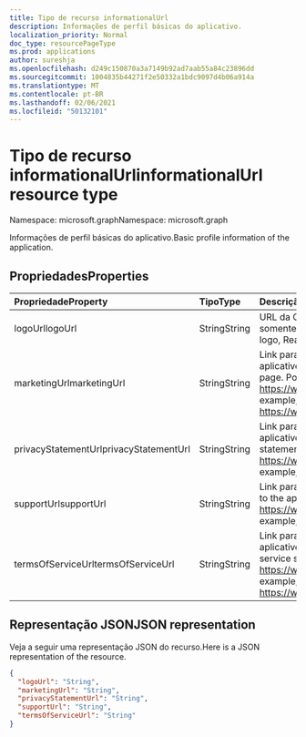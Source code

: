 ```yaml
---
title: Tipo de recurso informationalUrl
description: Informações de perfil básicas do aplicativo.
localization_priority: Normal
doc_type: resourcePageType
ms.prod: applications
author: sureshja
ms.openlocfilehash: d249c150870a3a7149b92ad7aab55a84c23896dd
ms.sourcegitcommit: 1004835b44271f2e50332a1bdc9097d4b06a914a
ms.translationtype: MT
ms.contentlocale: pt-BR
ms.lasthandoff: 02/06/2021
ms.locfileid: "50132101"
---
```

# <a name="informationalurl-resource-type"></a><span data-ttu-id="51776-103">Tipo de recurso informationalUrl</span><span class="sxs-lookup"><span data-stu-id="51776-103">informationalUrl resource type</span></span>

<span data-ttu-id="51776-104">Namespace: microsoft.graph</span><span class="sxs-lookup"><span data-stu-id="51776-104">Namespace: microsoft.graph</span></span>

<span data-ttu-id="51776-105">Informações de perfil básicas do aplicativo.</span><span class="sxs-lookup"><span data-stu-id="51776-105">Basic profile information of the application.</span></span>

## <a name="properties"></a><span data-ttu-id="51776-106">Propriedades</span><span class="sxs-lookup"><span data-stu-id="51776-106">Properties</span></span>

| <span data-ttu-id="51776-107">Propriedade</span><span class="sxs-lookup"><span data-stu-id="51776-107">Property</span></span> | <span data-ttu-id="51776-108">Tipo</span><span class="sxs-lookup"><span data-stu-id="51776-108">Type</span></span> | <span data-ttu-id="51776-109">Descrição</span><span class="sxs-lookup"><span data-stu-id="51776-109">Description</span></span> |
|:---------------|:--------|:----------|
|<span data-ttu-id="51776-110">logoUrl</span><span class="sxs-lookup"><span data-stu-id="51776-110">logoUrl</span></span>|<span data-ttu-id="51776-111">String</span><span class="sxs-lookup"><span data-stu-id="51776-111">String</span></span>|<span data-ttu-id="51776-112">URL da CDN para o logotipo do aplicativo, somente leitura.</span><span class="sxs-lookup"><span data-stu-id="51776-112">CDN URL to the application's logo, Read-only.</span></span>|
|<span data-ttu-id="51776-113">marketingUrl</span><span class="sxs-lookup"><span data-stu-id="51776-113">marketingUrl</span></span>|<span data-ttu-id="51776-114">String</span><span class="sxs-lookup"><span data-stu-id="51776-114">String</span></span>| <span data-ttu-id="51776-115">Link para a página de marketing do aplicativo.</span><span class="sxs-lookup"><span data-stu-id="51776-115">Link to the application's marketing page.</span></span> <span data-ttu-id="51776-116">Por exemplo, https://www.contoso.com/app/marketing</span><span class="sxs-lookup"><span data-stu-id="51776-116">For example, https://www.contoso.com/app/marketing</span></span> |
|<span data-ttu-id="51776-117">privacyStatementUrl</span><span class="sxs-lookup"><span data-stu-id="51776-117">privacyStatementUrl</span></span>|<span data-ttu-id="51776-118">String</span><span class="sxs-lookup"><span data-stu-id="51776-118">String</span></span>| <span data-ttu-id="51776-119">Link para a política de privacidade do aplicativo.</span><span class="sxs-lookup"><span data-stu-id="51776-119">Link to the application's privacy statement.</span></span> <span data-ttu-id="51776-120">Por exemplo, https://www.contoso.com/app/privacy</span><span class="sxs-lookup"><span data-stu-id="51776-120">For example, https://www.contoso.com/app/privacy</span></span> |
|<span data-ttu-id="51776-121">supportUrl</span><span class="sxs-lookup"><span data-stu-id="51776-121">supportUrl</span></span>|<span data-ttu-id="51776-122">String</span><span class="sxs-lookup"><span data-stu-id="51776-122">String</span></span>| <span data-ttu-id="51776-123">Link para a página de suporte do aplicativo.</span><span class="sxs-lookup"><span data-stu-id="51776-123">Link to the application's support page.</span></span> <span data-ttu-id="51776-124">Por exemplo, https://www.contoso.com/app/support</span><span class="sxs-lookup"><span data-stu-id="51776-124">For example, https://www.contoso.com/app/support</span></span> |
|<span data-ttu-id="51776-125">termsOfServiceUrl</span><span class="sxs-lookup"><span data-stu-id="51776-125">termsOfServiceUrl</span></span>|<span data-ttu-id="51776-126">String</span><span class="sxs-lookup"><span data-stu-id="51776-126">String</span></span>| <span data-ttu-id="51776-127">Link para a instrução de termos de serviço do aplicativo.</span><span class="sxs-lookup"><span data-stu-id="51776-127">Link to the application's terms of service statement.</span></span> <span data-ttu-id="51776-128">Por exemplo, https://www.contoso.com/app/termsofservice</span><span class="sxs-lookup"><span data-stu-id="51776-128">For example, https://www.contoso.com/app/termsofservice</span></span> |

## <a name="json-representation"></a><span data-ttu-id="51776-129">Representação JSON</span><span class="sxs-lookup"><span data-stu-id="51776-129">JSON representation</span></span>
<span data-ttu-id="51776-130">Veja a seguir uma representação JSON do recurso.</span><span class="sxs-lookup"><span data-stu-id="51776-130">Here is a JSON representation of the resource.</span></span>

<!-- {
  "blockType": "resource",
  "optionalProperties": [

  ],
  "@odata.type": "microsoft.graph.informationalUrl"
}-->

```json
{
  "logoUrl": "String",
  "marketingUrl": "String",
  "privacyStatementUrl": "String",
  "supportUrl": "String",
  "termsOfServiceUrl": "String"
}

```


<!-- uuid: 8fcb5dbc-d5aa-4681-8e31-b001d5168d79
2015-10-25 14:57:30 UTC -->
<!--
{
  "type": "#page.annotation",
  "description": "informationalUrl resource",
  "keywords": "",
  "section": "documentation",
  "tocPath": "",
  "suppressions": []
}
-->

